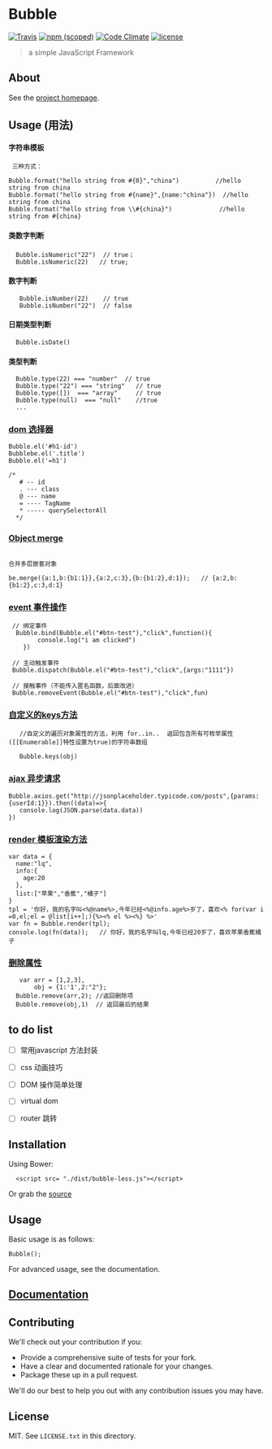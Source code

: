 # Bubble


[![Travis](https://img.shields.io/travis/rust-lang/rust.svg)]()
[![npm (scoped)](https://img.shields.io/npm/v/@cycle/core.svg)]()
[![Code Climate](https://img.shields.io/codeclimate/issues/github/me-and/mdf.svg)]()
[![license](https://img.shields.io/github/license/mashape/apistatus.svg)]()
>a simple JavaScript Framework



## About


See the [project homepage](http://ZSI2017.github.io/Bubble).

## Usage (用法)

#### 字符串模板
```
 三种方式：

Bubble.format("hello string from #{0}","china")          //hello string from china
Bubble.format("hello string from #{name}",{name:"china"})  //hello string from china
Bubble.format("hello string from \\#{china}")             //hello string from #{china}
```

#### 类数字判断
```
  Bubble.isNumeric("22")  // true；
  Bubble.isNumeric(22)   // true;

```

#### 数字判断
```
   Bubble.isNumber(22)    // true
   Bubble.isNumber("22")  // false
```

#### 日期类型判断
```
  Bubble.isDate()

```

#### 类型判断
```
  Bubble.type(22) === "number"  // true
  Bubble.type("22") === "string"   // true
  Bubble.type([])  === "array"     // true
  Bubble.type(null)  === "null"    //true
  ...
```

### [dom 选择器](./src/_dom.js)
```
Bubble.el('#h1-id')
Bubblebe.el('.title')
Bubble.el('=h1')

/*
   # -- id
   . --- class
   @ --- name
   = ---- TagName
   * ----- querySelectorAll
  */
```
### [Object merge](./src/_merge.js)
```

合并多层嵌套对象

be.merge({a:1,b:{b1:1}},{a:2,c:3},{b:{b1:2},d:1});   // {a:2,b:{b1:2},c:3,d:1}

```



### [event 事件操作](./src/_event.js)
 ```
  // 绑定事件
   Bubble.bind(Bubble.el("#btn-test"),"click",function(){
         console.log("i am clicked")
     })

  // 主动触发事件
  Bubble.dispatch(Bubble.el("#btn-test"),"click",{args:"1111"})

  // 接触事件（不能传入匿名函数，后面改进）
  Bubble.removeEvent(Bubble.el("#btn-test"),"click",fun)

 ```

### [自定义的keys方法](./src/_key.js)
```
   //自定义的遍历对象属性的方法，利用 for..in..  返回包含所有可枚举属性([[Enumerable]]特性设置为true)的字符串数组

   Bubble.keys(obj)
```

### [ajax 异步请求](./src/_ajax.js)
```
Bubble.axios.get("http://jsonplaceholder.typicode.com/posts",{params:{userId:1}}).then((data)=>{
   console.log(JSON.parse(data.data))
})
```

### [render 模板渲染方法](./src/_.render.js)
```
var data = {
  name:"lq",
  info:{
    age:20
  },
  list:["苹果","香蕉","橘子"]
}
tpl = '你好，我的名字叫<%@name%>,今年已经<%@info.age%>岁了，喜欢<% for(var i =0,el;el = @list[i++];){%><% el %><%} %>'
var fn = Bubble.render(tpl);
console.log(fn(data));   // 你好，我的名字叫lq,今年已经20岁了，喜欢苹果香蕉橘子

```


### [ 删除属性](./src/_remove.js)
```
   var arr = [1,2,3],
       obj = {1:'1',2:"2"};
  Bubble.remove(arr,2); //返回删除项
  Bubble.remove(obj,1)  // 返回最后的结果

```



## to do list
  * [ ] 常用javascript 方法封装
  * [ ] css 动画技巧
  * [ ] DOM 操作简单处理
  * [ ] virtual  dom
  * [ ] router 跳转


## Installation

Using Bower:
```
  <script src= "./dist/bubble-less.js"></script>
```
Or grab the [source](https://github.com/ZSI2017/Bubble/dist/bubble-less.js)

## Usage

Basic usage is as follows:

    Bubble();

For advanced usage, see the documentation.

## [Documentation](https://zsi2017.github.io/bubble/)


## Contributing

We'll check out your contribution if you:

* Provide a comprehensive suite of tests for your fork.
* Have a clear and documented rationale for your changes.
* Package these up in a pull request.

We'll do our best to help you out with any contribution issues you may have.

## License

MIT. See `LICENSE.txt` in this directory.
